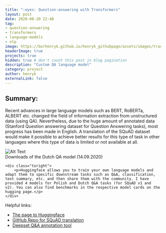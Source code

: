```yaml
---
title: ":eyes: Question-answering with Transformers"
layout: post
date: 2020-08-20 22:48
tag:
- question-answering
- transformers
- language-models
- nlp
image: https://borhenryk.github.io/henryk_githubpage/assets/images/transformers.png
headerImage: true
projects: true
hidden: true # don't count this post in blog pagination
description: "Custom QA language model"
category: project
author: henryk
externalLink: false
---
```


## Summary:

<p>Recent advances in large language models such as BERT, RoBERTa, ALBERT etc. changed the field of information extraction from unstructured data (using QA). Nevertheless, due to the huge amount of annotated data (Stanford Question answering dataset for Question Answering tasks), most progress has been made in English. A translation of the SQuAD dataset would make it possible to achieve better results for this type of task in other languages where this type of data is limited or not available at all.</p>

<div class="side-by-side">
    <div class="toleft">
        <img class="image" src="https://borhenryk.github.io/henryk_githubpage/assets/images/downloads_huggingface.png" alt="Alt Text">
        <figcaption class="caption">Downloads of the Dutch QA model (14.09.2020)</figcaption>
    </div>

    <div class="toright">
        <p>Huggingface allows you to train your own language models and adapt them to specific downstream tasks such as Q&A, classification, text summary, etc. and then share them with the community. I have provided 4 models for Polish and Dutch Q&A tasks (for SQuAD v1 and v2). You can also find benchmarks in the respective model cards on the hugging page.</p>
    </div>
</div>


Helpful links:
* [The page to Huggingface](https://huggingface.co/)
* [GitHub Repo for SQuAD translation](https://github.com/borhenryk/train_custom_qa_model)
* [Deepset Q&A annotation tool](https://annotate.deepset.ai/)